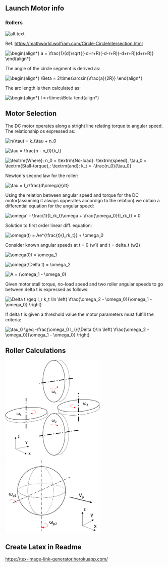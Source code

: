 ## Launch Motor info


### Rollers

![alt text](https://mathworld.wolfram.com/images/eps-gif/CircleCircleIntersection_1000.gif)

Ref. https://mathworld.wolfram.com/Circle-CircleIntersection.html


![\begin{align*}
a = \frac{1}{d}\sqrt{(-d+r+R)(-d-r+R)(-d+r+R)(d+r+R)}
\end{align*}
](https://render.githubusercontent.com/render/math?math=%5Cdisplaystyle+%5Cbegin%7Balign%2A%7D%0Aa+%3D+%5Cfrac%7B1%7D%7Bd%7D%5Csqrt%7B%28-d%2Br%2BR%29%28-d-r%2BR%29%28-d%2Br%2BR%29%28d%2Br%2BR%29%7D%0A%5Cend%7Balign%2A%7D%0A)

The angle of the circle segment is derived as:

![\begin{align*}
\Beta = 2\times\arcsin{\frac{a}{2R}}
\end{align*}
](https://render.githubusercontent.com/render/math?math=%5Cdisplaystyle+%5Cbegin%7Balign%2A%7D%0A%5CBeta+%3D+2%5Ctimes%5Carcsin%7B%5Cfrac%7Ba%7D%7B2R%7D%7D%0A%5Cend%7Balign%2A%7D%0A)

The arc length is then calculated as:

![\begin{align*}
l = r\times\Beta
\end{align*}
](https://render.githubusercontent.com/render/math?math=%5Cdisplaystyle+%5Cbegin%7Balign%2A%7D%0Al+%3D+r%5Ctimes%5CBeta%0A%5Cend%7Balign%2A%7D%0A)

## Motor Selection

The DC motor operates along a stright line relating torque to angular speed. The relationship os expressed as:

![n(\tau) = k_t\tau + n_0
](https://render.githubusercontent.com/render/math?math=%5Cdisplaystyle+n%28%5Ctau%29+%3D+k_t%5Ctau+%2B+n_0%0A)

![\tau = \frac{n - n_0}{k_t}
](https://render.githubusercontent.com/render/math?math=%5Cdisplaystyle+%5Ctau+%3D+%5Cfrac%7Bn+-+n_0%7D%7Bk_t%7D%0A)

![\textrm{Where}\: n_0 = \textrm{No-load}\: \textrm{speed}, \tau_0 = \textrm{Stall-torque},\: \textrm{and}\: k_t = -\frac{n_0}{\tau_0}
](https://render.githubusercontent.com/render/math?math=%5Cdisplaystyle+%5Ctextrm%7BWhere%7D%5C%3A+n_0+%3D+%5Ctextrm%7BNo-load%7D%5C%3A+%5Ctextrm%7Bspeed%7D%2C+%5Ctau_0+%3D+%5Ctextrm%7BStall-torque%7D%2C%5C%3A+%5Ctextrm%7Band%7D%5C%3A+k_t+%3D+-%5Cfrac%7Bn_0%7D%7B%5Ctau_0%7D%0A)

Newton's second law for the roller:

![\tau = I_r\frac{d\omega}{dt}
](https://render.githubusercontent.com/render/math?math=%5Cdisplaystyle+%5Ctau+%3D+I_r%5Cfrac%7Bd%5Comega%7D%7Bdt%7D%0A)

Using the relation between angular speed and torque for the DC motor(assuming it always opperates accordign to the relation) we obtain a differential equation for the angular speed:

![\omega' - \frac{1}{I_rk_t}\omega + \frac{\omega_0}{I_rk_t} = 0](https://render.githubusercontent.com/render/math?math=%5Cdisplaystyle+%5Comega%27+-+%5Cfrac%7B1%7D%7BI_rk_t%7D%5Comega+%2B+%5Cfrac%7B%5Comega_0%7D%7BI_rk_t%7D+%3D+0)

Solution to first order linear diff. equation:

![\omega(t) = Ae^{\frac{t}{I_rk_t}} + \omega_0](https://render.githubusercontent.com/render/math?math=%5Cdisplaystyle+%5Comega%28t%29+%3D+Ae%5E%7B%5Cfrac%7Bt%7D%7BI_rk_t%7D%7D+%2B+%5Comega_0)

Consider known angular speeds at t = 0 (w1) and t = delta_t (w2)

![\omega(0) = \omega_1](https://render.githubusercontent.com/render/math?math=%5Cdisplaystyle+%5Comega%280%29+%3D+%5Comega_1)

![\omega(\Delta t) = \omega_2](https://render.githubusercontent.com/render/math?math=%5Cdisplaystyle+%5Comega%28%5CDelta+t%29+%3D+%5Comega_2%0A)

![A = (\omega_1 - \omega_0)](https://render.githubusercontent.com/render/math?math=%5Cdisplaystyle+A+%3D+%28%5Comega_1+-+%5Comega_0%29)

Given motor stall torque, no-load speed and two roller angular speeds to go between delta t is expressed as follows:

![\Delta t \geq  I_r k_t \ln \left( \frac{\omega_2 - \omega_0}{\omega_1 - \omega_0} \right)
](https://render.githubusercontent.com/render/math?math=%5Cdisplaystyle+%5CDelta+t+%5Cgeq++I_r+k_t+%5Cln+%5Cleft%28+%5Cfrac%7B%5Comega_2+-+%5Comega_0%7D%7B%5Comega_1+-+%5Comega_0%7D+%5Cright%29%0A)

If delta t is given a threshold value the motor parameters must fulfill the criteria:


![\tau_0 \geq -\frac{\omega_0 I_r}{\Delta t}\ln \left( \frac{\omega_2 - \omega_0}{\omega_1 - \omega_0} \right)](https://render.githubusercontent.com/render/math?math=%5Cdisplaystyle+%5Ctau_0+%5Cgeq+-%5Cfrac%7B%5Comega_0+I_r%7D%7B%5CDelta+t%7D%5Cln+%5Cleft%28+%5Cfrac%7B%5Comega_2+-+%5Comega_0%7D%7B%5Comega_1+-+%5Comega_0%7D+%5Cright%29)

## Roller Calculations


<img src="https://github.com/larssonb/Projekt_B-Akan/blob/main/In_Progress/Launch_Motor/Rollers.png" alt="alt text" width=300>
<img src="https://github.com/larssonb/Projekt_B-Akan/blob/main/In_Progress/Launch_Motor/Ball.png" alt="alt text" width=300>



## Create Latex in Readme 


https://tex-image-link-generator.herokuapp.com/






